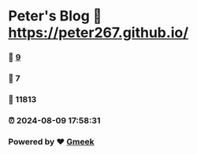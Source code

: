 # Peter's Blog :link: https://peter267.github.io/ 
### :page_facing_up: [9](https://peter267.github.io//tag.html) 
### :speech_balloon: 7 
### :hibiscus: 11813 
### :alarm_clock: 2024-08-09 17:58:31 
### Powered by :heart: [Gmeek](https://github.com/Meekdai/Gmeek)
